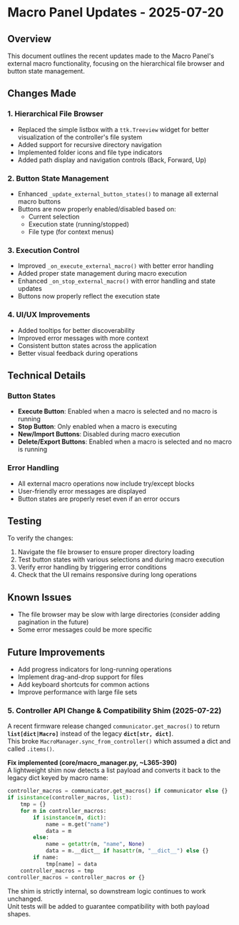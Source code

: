 # Macro Panel Updates - 2025-07-20

## Overview
This document outlines the recent updates made to the Macro Panel's external macro functionality, focusing on the hierarchical file browser and button state management.

## Changes Made

### 1. Hierarchical File Browser
- Replaced the simple listbox with a `ttk.Treeview` widget for better visualization of the controller's file system
- Added support for recursive directory navigation
- Implemented folder icons and file type indicators
- Added path display and navigation controls (Back, Forward, Up)

### 2. Button State Management
- Enhanced `_update_external_button_states()` to manage all external macro buttons
- Buttons are now properly enabled/disabled based on:
  - Current selection
  - Execution state (running/stopped)
  - File type (for context menus)

### 3. Execution Control
- Improved `_on_execute_external_macro()` with better error handling
- Added proper state management during macro execution
- Enhanced `_on_stop_external_macro()` with error handling and state updates
- Buttons now properly reflect the execution state

### 4. UI/UX Improvements
- Added tooltips for better discoverability
- Improved error messages with more context
- Consistent button states across the application
- Better visual feedback during operations

## Technical Details

### Button States
- **Execute Button**: Enabled when a macro is selected and no macro is running
- **Stop Button**: Only enabled when a macro is executing
- **New/Import Buttons**: Disabled during macro execution
- **Delete/Export Buttons**: Enabled when a macro is selected and no macro is running

### Error Handling
- All external macro operations now include try/except blocks
- User-friendly error messages are displayed
- Button states are properly reset even if an error occurs

## Testing
To verify the changes:
1. Navigate the file browser to ensure proper directory loading
2. Test button states with various selections and during macro execution
3. Verify error handling by triggering error conditions
4. Check that the UI remains responsive during long operations

## Known Issues
- The file browser may be slow with large directories (consider adding pagination in the future)
- Some error messages could be more specific

## Future Improvements
- Add progress indicators for long-running operations
- Implement drag-and-drop support for files
- Add keyboard shortcuts for common actions
- Improve performance with large file sets

### 5. Controller API Change & Compatibility Shim (2025-07-22)

A recent firmware release changed `communicator.get_macros()` to return **`list[dict|Macro]`** instead of the legacy **`dict[str, dict]`**.  
This broke `MacroManager.sync_from_controller()` which assumed a dict and called `.items()`.

**Fix implemented (core/macro_manager.py, ~L365-390)**  
A lightweight shim now detects a list payload and converts it back to the legacy dict keyed by macro name:

```python
controller_macros = communicator.get_macros() if communicator else {}
if isinstance(controller_macros, list):
    tmp = {}
    for m in controller_macros:
        if isinstance(m, dict):
            name = m.get("name")
            data = m
        else:
            name = getattr(m, "name", None)
            data = m.__dict__ if hasattr(m, "__dict__") else {}
        if name:
            tmp[name] = data
    controller_macros = tmp
controller_macros = controller_macros or {}
```

The shim is strictly internal, so downstream logic continues to work unchanged.  
Unit tests will be added to guarantee compatibility with both payload shapes.
